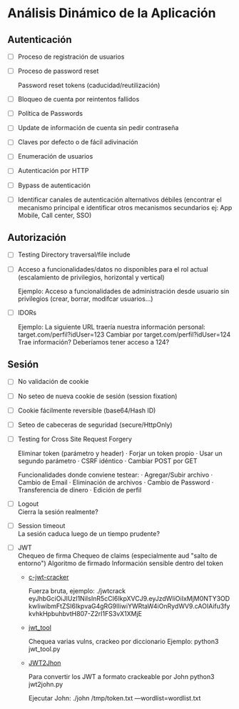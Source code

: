 # Análisis Dinámico de la Aplicación
## Autenticación
- [ ] Proceso de registración de usuarios
- [ ] Proceso de password reset  

     Password reset tokens (caducidad/reutilización)
- [ ] Bloqueo de cuenta por reintentos fallidos
- [ ] Política de Passwords
- [ ] Update de información de cuenta sin pedir contraseña
- [ ] Claves por defecto o de fácil adivinación
- [ ] Enumeración de usuarios
- [ ] Autenticación por HTTP
- [ ] Bypass de autenticación
- [ ] Identificar canales de autenticación alternativos débiles (encontrar el mecanismo principal e identificar otros mecanismos secundarios ej: App Mobile, Call center, SSO)
## Autorización
- [ ] Testing Directory traversal/file include
- [ ] Acceso a funcionalidades/datos no disponibles para el rol actual (escalamiento de privilegios, horizontal y vertical)  

     Ejemplo: Acceso a funcionalidades de administración desde usuario sin privilegios (crear, borrar, modifcar usuarios...)
- [ ] IDORs  

     Ejemplo: La siguiente URL traería nuestra información personal: target.com/perfil?idUser=123 Cambiar por target.com/perfil?idUser=124 Trae información? Deberíamos tener acceso a 124?
## Sesión
- [ ] No validación de cookie
- [ ] No seteo de nueva cookie de sesión (session fixation)
- [ ] Cookie fácilmente reversible (base64/Hash ID)
- [ ] Seteo de cabeceras de seguridad (secure/HttpOnly)
- [ ] Testing for Cross Site Request Forgery 

     Eliminar token (parámetro y header) · Forjar un token propio · Usar un segundo parámetro · CSRF idéntico · Cambiar POST por GET 
 
     Funcionalidades donde conviene testear: · Agregar/Subir archivo · Cambio de Email · Eliminación de archivos · Cambio de Password · Transferencia de dinero · Edición de perfil
- [ ] Logout  
     Cierra la sesión realmente?
- [ ] Session timeout  
     La sesión caduca luego de un tiempo prudente?
- [ ] JWT  
      Chequeo de firma Chequeo de claims (especialmente aud "salto de entorno") Algoritmo de firmado Información sensible dentro del token

     - [c-jwt-cracker](https://github.com/brendan-rius/c-jwt-cracker)

          Fuerza bruta, ejemplo: ./jwtcrack eyJhbGciOiJIUzI1NiIsInR5cCI6IkpXVCJ9.eyJzdWIiOiIxMjM0NTY3ODkwIiwibmFtZSI6IkpvaG4gRG9lIiwiYWRtaW4iOnRydWV9.cAOIAifu3fykvhkHpbuhbvtH807-Z2rI1FS3vX1XMjE

     - [jwt_tool](https://github.com/ticarpi/jwt_tool)

          Chequea varias vulns, crackeo por diccionario Ejemplo: python3 jwt_tool.py

     - [JWT2Jhon](https://raw.githubusercontent.com/Sjord/jwtcrack/master/jwt2john.py)

          Para convertir los JWT a formato crackeable por John python3 jwt2john.py

          Ejecutar John: ./john /tmp/token.txt —wordlist=wordlist.txt
